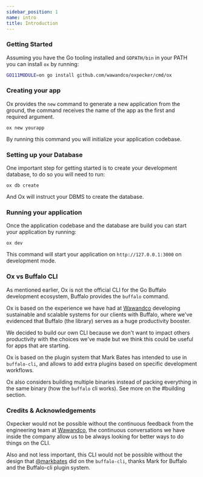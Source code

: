 ```yaml
---
sidebar_position: 1
name: intro
title: Introduction
---
```


### Getting Started

Assuming you have the Go tooling installed and `GOPATH/bin` in your PATH you can install `ox` by running:

```sh
GO111MODULE=on go install github.com/wawandco/oxpecker/cmd/ox
```

### Creating your app

Ox provides the `new` command to generate a new application from the ground, the command receives the name of the app as the first and required argument.

```
ox new yourapp
```

By running this command you will initialize your application codebase.

### Setting up your Database

One important step for getting started is to create your development database, to do so you will need to run:

```
ox db create
```

And Ox will instruct your DBMS to create the database. 
### Running your application

Once the application codebase and the database are build you can start your application by running:

```
ox dev
```

This command will start your application on `http://127.0.0.1:3000` on development mode.


### Ox vs Buffalo CLI
As mentioned earlier, Ox is not the official CLI for the Go Buffalo development ecosystem, Buffalo provides the `buffalo` command.

Ox is based on the experience we have had at [Wawandco](https://wawand.co) developing sustainable and scalable systems for our clients with Buffalo, where we've evidenced that Buffalo (the library) serves as a huge productivity booster.

We decided to build our own CLI because we don't want to impact others productivity with the choices we've made but we think this could be useful for apps that are starting.

Ox is based on the plugin system that Mark Bates has intended to use in `buffalo-cli`, and allows to add extra plugins based on specific development workflows.

Ox also considers building multiple binaries instead of packing everything in the same binary (how the `buffalo` cli works). See more on the #building section.

### Credits & Acknowledgements
Oxpecker would not be possible without the continuous feedback from the engineering team at [Wawandco](https://wawand.co), the continuous conversations we have inside the company allow us to be always looking for better ways to do things on the CLI.

Also and not less important, this CLI would not be possible without the design that [@markbates](github.com/markbates) did on the `buffalo-cli`, thanks Mark for Buffalo and the Buffalo-cli plugin system.